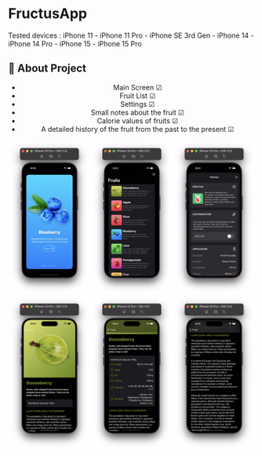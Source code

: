 # FructusApp

Tested devices : iPhone 11 - iPhone 11 Pro - iPhone SE 3rd Gen - iPhone 14 - iPhone 14 Pro - iPhone 15 - iPhone 15 Pro <br>
## :star2: About Project
<div align="center"> 
<ul>
<li>
Main Screen &#x2611;
</li>
<li>
Fruit List &#x2611;
</li>
<li>
Settings  &#x2611;
</li>
<li> 
 Small notes about the fruit &#x2611;
</li>
<li> 
Calorie values of fruits &#x2611;
</li>
<li> 
A detailed history of the fruit from the past to the present &#x2611;


</div>

<img  alt="first" src = "https://github.com/kocaogluismail/FructusAPP/blob/main/Screenshots/FirstScreen.jpg">
<img  alt="second" src = "https://github.com/kocaogluismail/FructusAPP/blob/main/Screenshots/SecondScreen.jpg">
